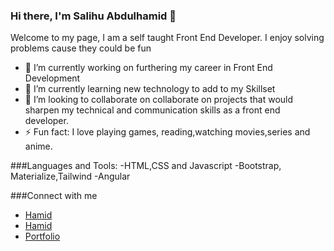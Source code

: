 ### Hi there, I'm Salihu Abdulhamid 👋


Welcome to my page, I am a self taught Front End Developer. I enjoy solving problems cause they could be fun

- 🔭 I’m currently working on furthering my career in Front End Development
- 🌱 I’m currently learning new technology to add to my Skillset
- 👯 I’m looking to collaborate on collaborate on projects that would sharpen my technical and communication skills as a front end developer.
- ⚡ Fun fact: I love playing games, reading,watching movies,series and anime.

###Languages and Tools:
-HTML,CSS and Javascript
-Bootstrap, Materialize,Tailwind
-Angular

###Connect with me
- <a href = https://twitter.com/home>Hamid</a>
- <a href = www.linkedin.com/in/salihu-abdulhamid-7bab04183>Hamid</a>
- <a href = https://infallible-pike-a0b433.netlify.app/>Portfolio</a>
